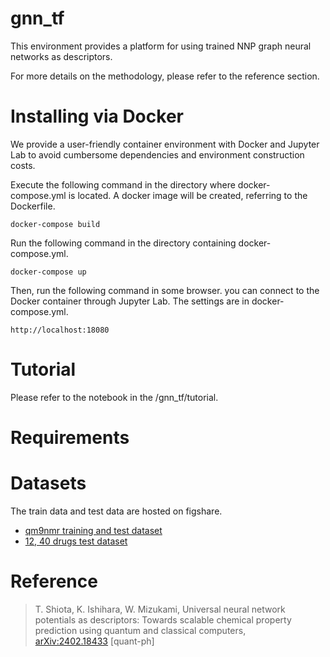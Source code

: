 # gnn_tf

This environment provides a platform for using trained NNP graph neural networks as descriptors. 

For more details on the methodology, please refer to the reference section.

# Installing via Docker

We provide a user-friendly container environment with Docker and Jupyter Lab to avoid cumbersome dependencies and environment construction costs.

Execute the following command in the directory where docker-compose.yml is located.
A docker image will be created, referring to the Dockerfile.
```
docker-compose build
```

Run the following command in the directory containing docker-compose.yml.
```
docker-compose up
```

Then, run the following command in some browser. you can connect to the Docker container through Jupyter Lab. The settings are in docker-compose.yml.
```
http://localhost:18080
``` 

# Tutorial 

Please refer to the notebook in the /gnn_tf/tutorial.

# Requirements


# Datasets
The train data and test data are hosted on figshare.
- [qm9nmr training and test dataset](https://figshare.com/account/projects/199786/articles/25484068)
- [12, 40 drugs test dataset](https://figshare.com/account/projects/199786/articles/25484110)

# Reference 

> T. Shiota, K. Ishihara, W. Mizukami, Universal neural network potentials as descriptors: Towards scalable chemical property prediction using quantum and classical computers,[<br>arXiv:2402.18433](https://arxiv.org/abs/2402.18433) [quant-ph]


